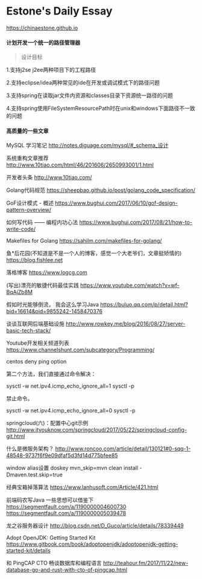 # Estone's Daily Essay

https://chinaestone.github.io


#### 计划开发一个统一的路径管理器  

> 设计目标  

1.支持j2se j2ee两种项目下的工程路径    

2.支持eclipse/idea两种常见的ide在开发或调试模式下的路径问题    

3.支持spring在读取jar文件内资源和classes目录下资源统一路径的问题    

4.支持spring使用FileSystemResourcePath时在unix和windows下面路径不一致的问题    


#### 高质量的一些文章

MySQL 学习笔记
http://notes.diguage.com/mysql/#_schema_设计

系统重构文章推荐
http://www.10tiao.com/html/46/201606/2650993001/1.html

开发者头条
http://www.10tiao.com/ 

Golang代码规范 
https://sheepbao.github.io/post/golang_code_specification/

GoF设计模式 - 概述
https://www.bughui.com/2017/06/10/gof-design-pattern-overview/

如何写代码 —— 编程内功心法
https://www.bughui.com/2017/08/21/how-to-write-code/


Makefiles for Golang
https://sahilm.com/makefiles-for-golang/

鱼*后花园(不知道是不是一个人的博客，感觉一个大老爷们，文章挺矫情的)
https://blog.fishlee.net

落格博客
https://www.logcg.com

(写出)漂亮的敏捷代码最佳实践
https://www.youtube.com/watch?v=wf-BqAjZb8M

假如时光能够倒流， 我会这么学习Java 
https://buluo.qq.com/p/detail.html?bid=16614&pid=9855242-1458470376

谈谈互联网后端基础设施
http://www.rowkey.me/blog/2016/08/27/server-basic-tech-stack/

Youtube开发相关频道列表
https://www.channelshunt.com/subcategory/Programming/

centos deny ping option  

第二个方法，我们直接通过命令解决：  

sysctl -w net.ipv4.icmp_echo_ignore_all=1
sysctl -p

禁止命令。  

sysctl -w net.ipv4.icmp_echo_ignore_all=0
sysctl -p

springcloud(六)：配置中心git示例
http://www.ityouknow.com/springcloud/2017/05/22/springcloud-config-git.html

什么是微服务架构？
http://www.roncoo.com/article/detail/130121#0-sqq-1-48548-9737f6f9e09dfaf5d3fd14d775bfee85


window alias设置
doskey mvn_skip=mvn clean install -Dmaven.test.skip=true

经典宝箱掉落算法 
https://www.lanhusoft.com/Article/421.html 


前端码农写Java 一些思想可以借鉴下
https://segmentfault.com/a/1190000004600730
https://segmentfault.com/a/1190000005039478

龙之谷服务器设计
http://blog.csdn.net/D_Guco/article/details/78339449

Adopt OpenJDK: Getting Started Kit
https://www.gitbook.com/book/adoptopenjdk/adoptopenjdk-getting-started-kit/details

和 PingCAP CTO 畅谈数据库和编程语言
http://teahour.fm/2017/11/22/new-database-go-and-rust-with-cto-of-pingcap.html







